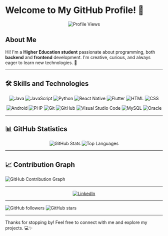# Welcome to My GitHub Profile! 👋

<p align="center">
  <img src="https://komarev.com/ghpvc/?username=dleagar1209&label=Profile+Views&color=blue&style=plastic" alt="Profile Views" />
</p>

## About Me
Hi! I'm a **Higher Education student** passionate about programming, both **backend** and **frontend** development. I'm creative, curious, and always eager to learn new technologies. 🚀

---

## 🛠️ Skills and Technologies

<p align="center">
  <img src="https://img.icons8.com/color/48/000000/java-coffee-cup-logo--v1.png" alt="Java" />
  <img src="https://img.icons8.com/color/48/000000/javascript--v1.png" alt="JavaScript" />
  <img src="https://img.icons8.com/color/48/000000/python--v1.png" alt="Python" />
  <img src="https://img.icons8.com/office/48/000000/react.png" alt="React Native" />
  <img src="https://img.icons8.com/color/48/000000/flutter.png" alt="Flutter" />
  <img src="https://img.icons8.com/color/48/000000/html-5--v1.png" alt="HTML" />
  <img src="https://img.icons8.com/color/48/000000/css3.png" alt="CSS" />
</p>

<p align="center">
  <img src="https://img.icons8.com/color/48/000000/android-os.png" alt="Android" />
  <img src="https://img.icons8.com/officel/48/000000/php-logo.png" alt="PHP" />
  <img src="https://img.icons8.com/color/48/000000/git.png" alt="Git" />
  <img src="https://img.icons8.com/ios-glyphs/48/000000/github.png" alt="GitHub" />
  <img src="https://img.icons8.com/color/48/000000/visual-studio-code-2019.png" alt="Visual Studio Code" />
  <img src="https://img.icons8.com/color/48/000000/mysql-logo.png" alt="MySQL" />
  <img src="https://img.icons8.com/color/48/000000/oracle-logo.png" alt="Oracle" />
</p>

---

## 📊 GitHub Statistics
 <p align="center">
  <img src="https://github-readme-stats.vercel.app/api?username=dleagar1209&show_icons=true&theme=radical" alt="GitHub Stats" />
  <img src="https://streak-stats.demolab.com/?user=dleagar1209&theme=radical" alt="Top Languages" />
</p>

---

## 📈 Contribution Graph
  <img src="https://github-readme-activity-graph.vercel.app/graph?username=dleagar1209&theme=react-dark&hide_border=true" alt="GitHub Contribution Graph" />

---

<div align="center">
  <a href="https://www.linkedin.com/in/diego-leal-garcía-5a0316333/" target="_blank">
    <img src="https://img.icons8.com/color/48/000000/linkedin.png" alt="LinkedIn" />
  </a>
</div>

---

![GitHub followers](https://img.shields.io/github/followers/dleagar1209?style=social)
![GitHub stars](https://img.shields.io/github/stars/dleagar1209?style=social)

---

Thanks for stopping by! Feel free to connect with me and explore my projects. 💻✨
